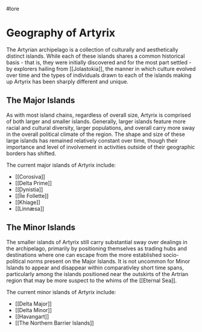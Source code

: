 #lore
# Geography of Artyrix

The Artyrian archipelago is a collection of culturally and aesthetically distinct islands. While each of these islands shares a common
historical basis - that is, they were initially discovered and for the most part settled - by explorers hailing from [[Jolastokia]], the
manner in which culture evolved over time and the types of individuals drawn to each of the islands making up Artyrix has been sharply
different and unique.

## The Major Islands

As with most island chains, regardless of overall size, Artyrix is comprised of both larger and smaller islands. Generally, larger
islands feature more racial and cultural diversity, larger populations, and overall carry more sway in the overall political climate
of the region. The shape and size of these large islands has remained relatively constant over time, though their importance and 
level of involvement in activities outside of their geographic borders has shifted.

The current major islands of Artyrix include:

- [[Corosiva]]
- [[Delta Prime]]
- [[Dynistia]]
- [[Île Follette]]
- [[Khiage]]
- [[Linnæsa]]


## The Minor Islands

The smaller islands of Artyrix still carry substantial sway over dealings in the archipelago, primarily by positioning themselves as
trading hubs and destinations where one can escape from the more established socio-political norms present on the Major Islands. It is
not uncommon for Minor Islands to appear and disappear within comparativley short time spans, particularly among the islands positioned
near the outskirts of the Artrian region that may be more suspect to the whims of the [[Eternal Sea]].

The current minor islands of Artyrix include:

- [[Delta Major]]
- [[Delta Minor]]
- [[Havangart]]
- [[The Northern Barrier Islands]]
